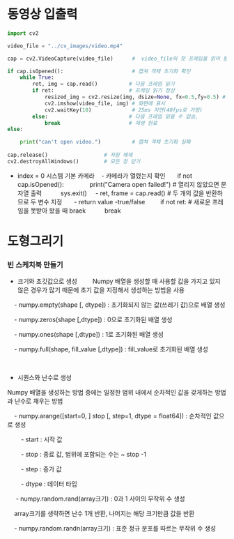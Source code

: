 # 동영상 입출력

```python
import cv2

video_file = "../cv_images/video.mp4"

cap = cv2.VideoCapture(video_file)      #  video_file의 첫 프레임을 읽어 동영상 캡쳐 객체 생성

if cap.isOpened():                      # 캡쳐 객체 초기화 확인
    while True:
        ret, img = cap.read()          # 다음 프레임 읽기      
        if ret:                        # 프레임 읽기 정상
            resized_img = cv2.resize(img, dsize=None, fx=0.5,fy=0.5) # 프레임 크기 조정
            cv2.imshow(video_file, img) # 화면에 표시
            cv2.waitKey(10)             # 25ms 지연(40fps로 가정)  
        else:                          # 다음 프레임 읽을 수 없슴,
            break                      # 재생 완료
else:

    print("can't open video.")          # 캡쳐 객체 초기화 실패
    
cap.release()                  # 자원 해제
cv2.destroyAllWindows()        # 모든 창 닫기
```
- index = 0 시스템 기본 카메라
   - 카메라가 열렸는지 확인  
	    if not cap.isOpened():      
	        print("Camera open failed!") # 열리지 않았으면 문자열 출력  
	        sys.exit()
    - ret, frame = cap.read() # 두 개의 값을 반환하므로 두 변수 지정  
    - return value -true/false    
	    if not ret: # 새로운 프레임을 못받아 왔을 때 braek  
	        break
# 도형그리기

### 빈 스케치북 만들기

- 크기와 초깃값으로 생성        
Numpy 배열을 생성할 때 사용할 값을 가지고 있지 않은 경우가 많기 때문에 초기 값을 지정해서 생성하는 방법을 사용

    - numpy.empty(shape [, dtype]) : 초기화되지 않는 값(쓰레기 값)으로 배열 생성

    - numpy.zeros(shape [,dtype]) : 0으로 초기화된 배열 생성

    - numpy.ones(shape [,dtype]) : 1로 초기화된 배열 생성

    - numpy.full(shape, fill_value [,dtype]) : fill_value로 초기화된 배열 생성  

<br>

  

- 시퀀스와 난수로 생성

Numpy 배열을 생성하는 방법 중에는 일정한 범위 내에서 순차적인 값을 갖게하는 방법과 난수로 채우는 방법

  

    - numpy.arange([start=0, ] stop [, step=1, dtype = float64]) : 순차적인 값으로 생성

        - start : 시작 값

        - stop : 종료 값, 범위에 포함되는 수는 ~ stop -1

        - step : 증가 값

        - dtype : 데이터 타입

     - numpy.random.rand(array크기) : 0과 1 사이의 무작위 수 생성

    array크기를 생략하면 난수 1개 반환, 나머지는 해당 크기만큼 값을 반환

    - numpy.random.randn(array크기) : 표준 정규 분포를 따르는 무작위 수 생성